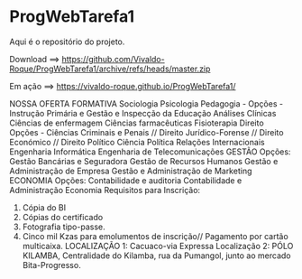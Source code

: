 # ProgWebTarefa1

Aqui é o repositório do projeto.

Download ==> https://github.com/Vivaldo-Roque/ProgWebTarefa1/archive/refs/heads/master.zip

Em ação ==> https://vivaldo-roque.github.io/ProgWebTarefa1/

NOSSA OFERTA FORMATIVA
Sociologia
Psicologia
Pedagogia - Opções - Instrução Primária e Gestão e Inspecção da Educação
Análises Clínicas
Ciências de enfermagem
Ciências farmacêuticas
Fisioterapia
Direito
Opções - Ciências Criminais e Penais // Direito
Jurídico-Forense // Direito Económico // Direito Político
Ciência Política
Relações Internacionais
Engenharia Informática
Engenharia de Telecomunicações
GESTÃO
Opções:
Gestão Bancárias e Seguradora
Gestão de Recursos Humanos
Gestão e Administração de Empresa
Gestão e Administração de Marketing
ECONOMIA
Opções:
Contabilidade e auditoria
Contabilidade e Administração
Economia
Requisitos para Inscrição:
1. Cópia do BI
2. Cópias do certificado
3. Fotografia tipo-passe.
4. Cinco mil Kzas para emolumentos de inscrição// Pagamento por cartão multicaixa.
LOCALIZAÇÃO 1: Cacuaco-via Expressa
Localização 2: PÓLO KILAMBA, Centralidade do Kilamba, rua da Pumangol, junto ao mercado Bita-Progresso.